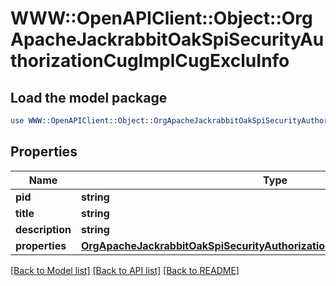 # WWW::OpenAPIClient::Object::OrgApacheJackrabbitOakSpiSecurityAuthorizationCugImplCugExcluInfo

## Load the model package
```perl
use WWW::OpenAPIClient::Object::OrgApacheJackrabbitOakSpiSecurityAuthorizationCugImplCugExcluInfo;
```

## Properties
Name | Type | Description | Notes
------------ | ------------- | ------------- | -------------
**pid** | **string** |  | [optional] 
**title** | **string** |  | [optional] 
**description** | **string** |  | [optional] 
**properties** | [**OrgApacheJackrabbitOakSpiSecurityAuthorizationCugImplCugExcluProperties**](OrgApacheJackrabbitOakSpiSecurityAuthorizationCugImplCugExcluProperties.md) |  | [optional] 

[[Back to Model list]](../README.md#documentation-for-models) [[Back to API list]](../README.md#documentation-for-api-endpoints) [[Back to README]](../README.md)


